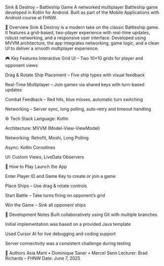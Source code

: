  Sink & Destroy – Battleship Game
A networked multiplayer Battleship game developed in Kotlin for Android.
Built as part of the Mobile Applications with Android course at FHNW.

📱 Overview
Sink & Destroy is a modern take on the classic Battleship game. It features a grid-based, two-player experience with real-time updates, robust networking, and a responsive user interface. Developed using MVVM architecture, the app integrates networking, game logic, and a clean UI to deliver a smooth multiplayer experience.

🎮 Key Features
Interactive Grid UI – Two 10×10 grids for player and opponent views

Drag & Rotate Ship Placement – Five ship types with visual feedback

Real-Time Multiplayer – Join games via shared keys with turn-based updates

Combat Feedback – Red hits, blue misses, automatic turn switching

Networking – Server sync, long polling, auto-retry and timeout handling

⚙️ Tech Stack
Language: Kotlin

Architecture: MVVM (Model-View-ViewModel)

Networking: Retrofit, Moshi, Long Polling

Async: Kotlin Coroutines

UI: Custom Views, LiveData Observers

🚀 How to Play
Launch the App

Enter Player ID and Game Key to create or join a game

Place Ships – Use drag & rotate controls

Start Battle – Take turns firing on opponent’s grid

Win the Game – Sink all opponent ships

🧠 Development Notes
Built collaboratively using Git with multiple branches

Initial implementation was based on a provided Java template

Used Cursor AI for live debugging and coding support

Server connectivity was a consistent challenge during testing

👥 Authors
Asia Marti • Dominique Saner • Marcel Senn
Lecturer: Brad Richards – FHNW
Date: June 7, 2025

